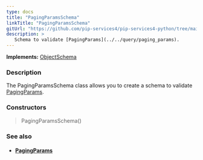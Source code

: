 ```yaml
---
type: docs
title: "PagingParamsSchema"
linkTitle: "PagingParamsSchema"
gitUrl: "https://github.com/pip-services4/pip-services4-python/tree/main/pip-services4-data-python"
description: >
   Schema to validate [PagingParams](../../query/paging_params).
---
```


**Implements:** [ObjectSchema](../object_schema)

### Description

The PagingParamsSchema class allows you to create a schema to validate [PagingParams](../../query/paging_params).

### Constructors

> PagingParamsSchema()

### See also
- #### [PagingParams](../../query/paging_params)
